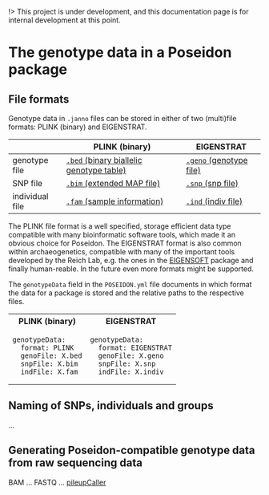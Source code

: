 !> This project is under development, and this documentation page is for internal development at this point.

# The genotype data in a Poseidon package

## File formats

Genotype data in `.janno` files can be stored in either of two (multi)file formats: PLINK (binary) and EIGENSTRAT.

|   | PLINK (binary) | EIGENSTRAT |
|---|---|---|
| genotype file | [`.bed` (binary biallelic genotype table)](https://www.cog-genomics.org/plink/1.9/formats#bed) | [`.geno` (genotype file)](https://github.com/DReichLab/EIG/blob/fb4fb59065055d3622e0f97f0149588eae630a3e/CONVERTF/README#L67)
| SNP file  | [`.bim` (extended MAP file)](https://www.cog-genomics.org/plink/1.9/formats#bim) | [`.snp` (snp file)](https://github.com/DReichLab/EIG/blob/fb4fb59065055d3622e0f97f0149588eae630a3e/CONVERTF/README#L67) |
| individual file  | [`.fam` (sample information)](https://www.cog-genomics.org/plink/1.9/formats#fam) | [`.ind` (indiv file)](https://github.com/DReichLab/EIG/blob/fb4fb59065055d3622e0f97f0149588eae630a3e/CONVERTF/README#L67) |

The PLINK file format is a well specified, storage efficient data type compatible with many bioinformatic software tools, which made it an obvious choice for Poseidon. The EIGENSTRAT format is also common within archaeogenetics, compatible with many of the important tools developed by the Reich Lab, e.g. the ones in the [EIGENSOFT](https://github.com/DReichLab/EIG) package and finally human-reable. In the future even more formats might be supported.

The `genotypeData` field in the `POSEIDON.yml` file documents in which format the data for a package is stored and the relative paths to the respective files.

<table>
<tr>
<th>PLINK (binary)</th>
<th>EIGENSTRAT</th>
</tr>
<tr>
<td>

```
genotypeData:
  format: PLINK
  genoFile: X.bed
  snpFile: X.bim
  indFile: X.fam
```
</td>
<td>

```
genotypeData:
  format: EIGENSTRAT
  genoFile: X.geno
  snpFile: X.snp
  indFile: X.indiv
```
</td>
</tr>
</table>

## Naming of SNPs, individuals and groups

...

## Generating Poseidon-compatible genotype data from raw sequencing data

BAM ... FASTQ ... [pileupCaller](https://github.com/stschiff/sequenceTools)

